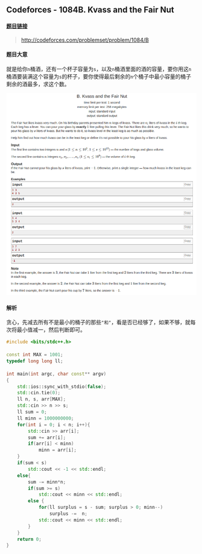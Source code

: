## Codeforces - 1084B. Kvass and the Fair Nut

#### [题目链接](http://codeforces.com/problemset/problem/1084/B)

> http://codeforces.com/problemset/problem/1084/B

#### 题目大意
就是给你`n`桶酒，还有一个杯子容量为`s`，以及`n`桶酒里面的酒的容量，要你用这`n`桶酒要装满这个容量为`s`的杯子，要你使得最后剩余的`n`个桶子中最小容量的桶子剩余的酒最多，求这个数。

![在这里插入图片描述](images/1084B_t.png)

#### 解析
贪心，先减去所有不是最小的桶子的那些`"和"`，看是否已经够了，如果不够，就每次将最小值减一，然后判断即可。
```cpp
#include <bits/stdc++.h>

const int MAX = 1001;
typedef long long ll;

int main(int argc, char const** argv)
{ 
    std::ios::sync_with_stdio(false);
    std::cin.tie(0);
    ll n, s, arr[MAX];
    std::cin >> n >> s;
    ll sum = 0; 
    ll minn = 1000000000;
    for(int i = 0; i < n; i++){ 
        std::cin >> arr[i];
        sum += arr[i];
        if(arr[i] < minn)
            minn = arr[i];
    }
    if(sum < s) 
        std::cout << -1 << std::endl;
    else{
        sum -= minn*n; 
        if(sum >= s)
            std::cout << minn << std::endl;
        else { 
            for(ll surplus = s - sum; surplus > 0; minn--)
                surplus -=  n;
            std::cout << minn << std::endl;
        }
    }
    return 0;
}
```